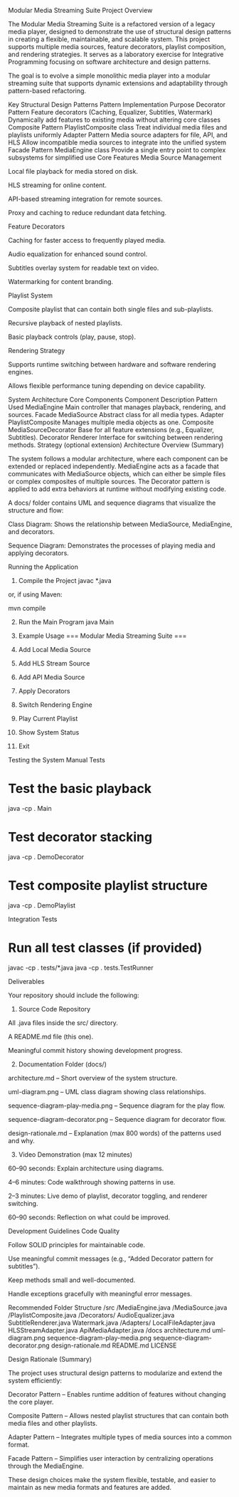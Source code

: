 Modular Media Streaming Suite
Project Overview

The Modular Media Streaming Suite is a refactored version of a legacy media player, designed to demonstrate the use of structural design patterns in creating a flexible, maintainable, and scalable system. This project supports multiple media sources, feature decorators, playlist composition, and rendering strategies. It serves as a laboratory exercise for Integrative Programming focusing on software architecture and design patterns.

The goal is to evolve a simple monolithic media player into a modular streaming suite that supports dynamic extensions and adaptability through pattern-based refactoring.

Key Structural Design Patterns
Pattern	Implementation	Purpose
Decorator Pattern	Feature decorators (Caching, Equalizer, Subtitles, Watermark)	Dynamically add features to existing media without altering core classes
Composite Pattern	PlaylistComposite class	Treat individual media files and playlists uniformly
Adapter Pattern	Media source adapters for file, API, and HLS	Allow incompatible media sources to integrate into the unified system
Facade Pattern	MediaEngine class	Provide a single entry point to complex subsystems for simplified use
Core Features
Media Source Management

Local file playback for media stored on disk.

HLS streaming for online content.

API-based streaming integration for remote sources.

Proxy and caching to reduce redundant data fetching.

Feature Decorators

Caching for faster access to frequently played media.

Audio equalization for enhanced sound control.

Subtitles overlay system for readable text on video.

Watermarking for content branding.

Playlist System

Composite playlist that can contain both single files and sub-playlists.

Recursive playback of nested playlists.

Basic playback controls (play, pause, stop).

Rendering Strategy

Supports runtime switching between hardware and software rendering engines.

Allows flexible performance tuning depending on device capability.

System Architecture
Core Components
Component	Description	Pattern Used
MediaEngine	Main controller that manages playback, rendering, and sources.	Facade
MediaSource	Abstract class for all media types.	Adapter
PlaylistComposite	Manages multiple media objects as one.	Composite
MediaSourceDecorator	Base for all feature extensions (e.g., Equalizer, Subtitles).	Decorator
Renderer	Interface for switching between rendering methods.	Strategy (optional extension)
Architecture Overview (Summary)

The system follows a modular architecture, where each component can be extended or replaced independently. MediaEngine acts as a facade that communicates with MediaSource objects, which can either be simple files or complex composites of multiple sources. The Decorator pattern is applied to add extra behaviors at runtime without modifying existing code.

A docs/ folder contains UML and sequence diagrams that visualize the structure and flow:

Class Diagram: Shows the relationship between MediaSource, MediaEngine, and decorators.

Sequence Diagram: Demonstrates the processes of playing media and applying decorators.

Running the Application
1. Compile the Project
javac *.java


or, if using Maven:

mvn compile

2. Run the Main Program
java Main

3. Example Usage
=== Modular Media Streaming Suite ===
1. Add Local Media Source
2. Add HLS Stream Source
3. Add API Media Source
4. Apply Decorators
5. Switch Rendering Engine
6. Play Current Playlist
7. Show System Status
8. Exit

Testing the System
Manual Tests
# Test the basic playback
java -cp . Main

# Test decorator stacking
java -cp . DemoDecorator

# Test composite playlist structure
java -cp . DemoPlaylist

Integration Tests
# Run all test classes (if provided)
javac -cp . tests/*.java
java -cp . tests.TestRunner

Deliverables

Your repository should include the following:

1. Source Code Repository

All .java files inside the src/ directory.

A README.md file (this one).

Meaningful commit history showing development progress.

2. Documentation Folder (docs/)

architecture.md – Short overview of the system structure.

uml-diagram.png – UML class diagram showing class relationships.

sequence-diagram-play-media.png – Sequence diagram for the play flow.

sequence-diagram-decorator.png – Sequence diagram for decorator flow.

design-rationale.md – Explanation (max 800 words) of the patterns used and why.

3. Video Demonstration (max 12 minutes)

60–90 seconds: Explain architecture using diagrams.

4–6 minutes: Code walkthrough showing patterns in use.

2–3 minutes: Live demo of playlist, decorator toggling, and renderer switching.

60–90 seconds: Reflection on what could be improved.

Development Guidelines
Code Quality

Follow SOLID principles for maintainable code.

Use meaningful commit messages (e.g., “Added Decorator pattern for subtitles”).

Keep methods small and well-documented.

Handle exceptions gracefully with meaningful error messages.

Recommended Folder Structure
/src
    /MediaEngine.java
    /MediaSource.java
    /PlaylistComposite.java
    /Decorators/
        AudioEqualizer.java
        SubtitleRenderer.java
        Watermark.java
    /Adapters/
        LocalFileAdapter.java
        HLSStreamAdapter.java
        ApiMediaAdapter.java
/docs
    architecture.md
    uml-diagram.png
    sequence-diagram-play-media.png
    sequence-diagram-decorator.png
    design-rationale.md
README.md
LICENSE

Design Rationale (Summary)

The project uses structural design patterns to modularize and extend the system efficiently:

Decorator Pattern – Enables runtime addition of features without changing the core player.

Composite Pattern – Allows nested playlist structures that can contain both media files and other playlists.

Adapter Pattern – Integrates multiple types of media sources into a common format.

Facade Pattern – Simplifies user interaction by centralizing operations through the MediaEngine.

These design choices make the system flexible, testable, and easier to maintain as new media formats and features are added.
